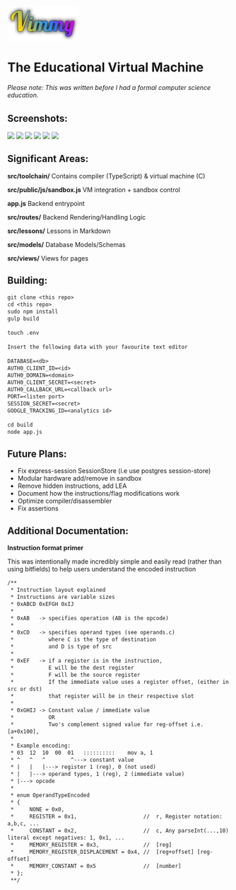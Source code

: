 
<img src="https://raw.githubusercontent.com/ocanty/vimmy/master/src/public/img/vimmy-logo.png" width="160" height="80" />

The Educational Virtual Machine
====

###### _Please note: This was written before I had a formal computer science education._

Screenshots:
----
![](https://i.imgur.com/BhfWOjy.png)
![](https://i.imgur.com/92CER48.png)
![](https://i.imgur.com/7NGZEde.png)
![](https://i.imgur.com/WX6kzz0.png)
![](https://i.imgur.com/HMBWMUf.png)
![](https://i.imgur.com/rrsdZrr.png)

Significant Areas:
----

**src/toolchain/**         Contains compiler (TypeScript) & virtual machine (C)

**src/public/js/sandbox.js** VM integration + sandbox control

**app.js** Backend entrypoint

**src/routes/** Backend Rendering/Handling Logic

**src/lessons/** Lessons in Markdown

**src/models/** Database Models/Schemas

**src/views/** Views for pages

Building:
----
    git clone <this repo>
    cd <this repo>
    sudo npm install
    gulp build
    
    touch .env
    
    Insert the following data with your favourite text editor
    
    DATABASE=<db>
    AUTH0_CLIENT_ID=<id>
    AUTH0_DOMAIN=<domain>
    AUTH0_CLIENT_SECRET=<secret>
    AUTH0_CALLBACK_URL=<callback url>
	PORT=<listen port>
    SESSION_SECRET=<secret>
	GOOGLE_TRACKING_ID=<analytics id>
    
    cd build
    node app.js
    
Future Plans:
----

* Fix express-session SessionStore (i.e use postgres session-store)
* Modular hardware add/remove in sandbox
* Remove hidden instructions, add LEA
* Document how the instructions/flag modifications work
* Optimize compiler/disassembler
* Fix assertions

Additional Documentation:
----

**Instruction format primer**

This was intentionally made incredibly simple and easily read (rather than using bitfields) to help users understand the encoded instruction

	/**
	 * Instruction layout explained
	 * Instructions are variable sizes
	 * 0xABCD 0xEFGH 0xIJ
	 *
	 * 0xAB   -> specifies operation (AB is the opcode)
	 *
	 * 0xCD   -> specifies operand types (see operands.c)
	 *           where C is the type of destination
	 *           and D is type of src
	 *
	 * 0xEF   -> if a register is in the instruction,
	 *           E will be the dest register
	 *           F will be the source register
	 *           If the immediate value uses a register offset, (either in src or dst)
	 *           that register will be in their respective slot
	 *
	 * 0xGHIJ -> Constant value / immediate value
	 *           OR
	 *           Two's complement signed value for reg-offset i.e. [a+0x100],
	 *
	 * Example encoding:
	 * 03  12  10  00  01   ::::::::::    mov a, 1
	 * ^   ^   ^        ^---> constant value
	 * |   |   |---> register 1 (reg), 0 (not used)
	 * |   |---> operand types, 1 (reg), 2 (immediate value)
	 * |---> opcode
	 *
	 * enum OperandTypeEncoded
	 * {
	 *     NONE = 0x0,
	 *     REGISTER = 0x1,                     //  r, Register notation: a,b,c, ...
	 *     CONSTANT = 0x2,                     //  c, Any parseInt(...,10) literal except negatives: 1, 0x1, ...
	 *     MEMORY_REGISTER = 0x3,              //  [reg]
	 *     MEMORY_REGISTER_DISPLACEMENT = 0x4, //  [reg+offset] [reg-offset]
	 *     MEMORY_CONSTANT = 0x5               //  [number]
	 * };
	 **/


    
